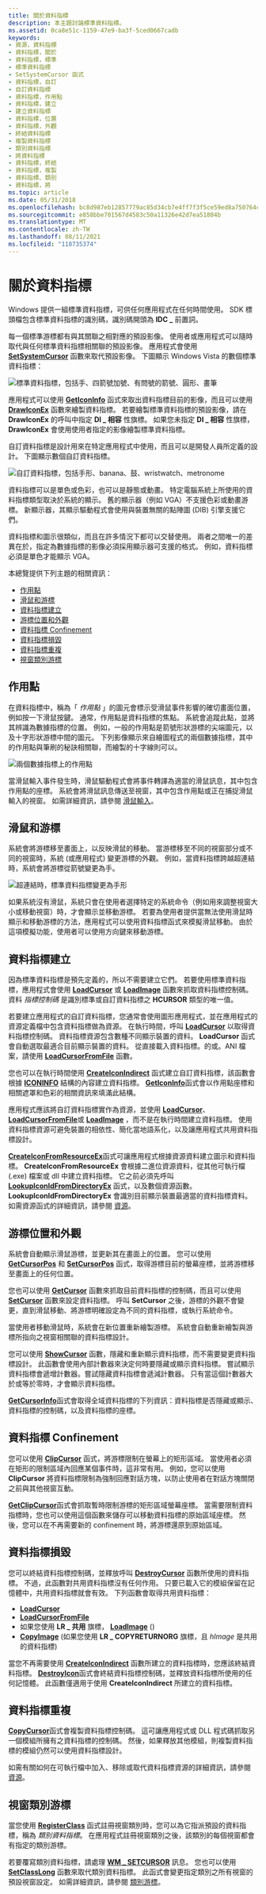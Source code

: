 ```yaml
---
title: 關於資料指標
description: 本主題討論標準資料指標。
ms.assetid: 0ca8e51c-1159-47e9-ba3f-5ced0667cadb
keywords:
- 資源，資料指標
- 資料指標，關於
- 資料指標，標準
- 標準資料指標
- SetSystemCursor 函式
- 資料指標，自訂
- 自訂資料指標
- 資料指標，作用點
- 資料指標，建立
- 建立資料指標
- 資料指標，位置
- 資料指標，外觀
- 終結資料指標
- 複製資料指標
- 類別資料指標
- 將資料指標
- 資料指標，終結
- 資料指標，複製
- 資料指標、類別
- 資料指標，將
ms.topic: article
ms.date: 05/31/2018
ms.openlocfilehash: bc8d987eb12857779ac85d34cb7e4ff7f3f5ce59ed8a750764c433c88abbccea
ms.sourcegitcommit: e858bbe701567d4583c50a11326e42d7ea51804b
ms.translationtype: MT
ms.contentlocale: zh-TW
ms.lasthandoff: 08/11/2021
ms.locfileid: "118735374"
---
```

# <a name="about-cursors"></a>關於資料指標

Windows 提供一組標準資料指標，可供任何應用程式在任何時間使用。 SDK 標頭檔包含標準資料指標的識別碼，識別碼開頭為 **IDC \_** 前置詞。

每一個標準游標都有與其關聯之相對應的預設影像。 使用者或應用程式可以隨時取代與任何標準資料指標相關聯的預設影像。 應用程式會使用 [**SetSystemCursor**](/windows/desktop/api/Winuser/nf-winuser-setsystemcursor) 函數來取代預設影像。 下圖顯示 Windows Vista 的數個標準資料指標：

![標準資料指標，包括手、四箭號加號、有問號的箭號、圓形、畫筆](images/cursorsstandard.png)

應用程式可以使用 [**GetIconInfo**](/windows/desktop/api/Winuser/nf-winuser-geticoninfo) 函式來取出資料指標目前的影像，而且可以使用 [**DrawIconEx**](/windows/desktop/api/Winuser/nf-winuser-drawiconex) 函數來繪製資料指標。 若要繪製標準資料指標的預設影像，請在 **DrawIconEx** 的呼叫中指定 **DI \_ 相容** 性旗標。 如果您未指定 **DI \_ 相容** 性旗標， **DrawIconEx** 會使用使用者指定的影像繪製標準資料指標。

自訂資料指標是設計用來在特定應用程式中使用，而且可以是開發人員所定義的設計。 下圖顯示數個自訂資料指標。

![自訂資料指標，包括手形、banana、鼓、wristwatch、metronome](images/cursorscustom.png)

資料指標可以是單色或色彩，也可以是靜態或動畫。 特定電腦系統上所使用的資料指標類型取決於系統的顯示。 舊的顯示器（例如 VGA）不支援色彩或動畫游標。 新顯示器，其顯示驅動程式會使用與裝置無關的點陣圖 (DIB) 引擎支援它們。

資料指標和圖示很類似，而且在許多情況下都可以交替使用。 兩者之間唯一的差異在於，指定為數據指標的影像必須採用顯示器可支援的格式。 例如，資料指標必須是單色才能顯示 VGA。

本總覽提供下列主題的相關資訊：

-   [作用點](#the-hot-spot)
-   [滑鼠和游標](#the-mouse-and-the-cursor)
-   [資料指標建立](#cursor-creation)
-   [游標位置和外觀](#cursor-location-and-appearance)
-   [資料指標 Confinement](#cursor-confinement)
-   [資料指標損毀](#cursor-destruction)
-   [資料指標重複](#cursor-duplication)
-   [視窗類別游標](#the-window-class-cursor)

## <a name="the-hot-spot"></a>作用點

在資料指標中，稱為「 *作用點* 」的圖元會標示受滑鼠事件影響的確切畫面位置，例如按一下滑鼠按鍵。 通常，作用點是資料指標的焦點。 系統會追蹤此點，並將其辨識為數據指標的位置。 例如，一般的作用點是箭號形狀游標的尖端圖元，以及十字形狀游標中間的圖元。 下列影像顯示來自繪圖程式的兩個數據指標，其中的作用點與筆刷的秘訣相關聯，而繪製的十字線則可以。

![兩個數據指標上的作用點](images/cursorhotspot.png)

當滑鼠輸入事件發生時，滑鼠驅動程式會將事件轉譯為適當的滑鼠訊息，其中包含作用點的座標。 系統會將滑鼠訊息傳送至視窗，其中包含作用點或正在捕捉滑鼠輸入的視窗。 如需詳細資訊，請參閱 [滑鼠輸入](/windows/desktop/inputdev/mouse-input)。

## <a name="the-mouse-and-the-cursor"></a>滑鼠和游標

系統會將游標移至畫面上，以反映滑鼠的移動。 當游標移至不同的視窗部分或不同的視窗時，系統 (或應用程式) 變更游標的外觀。 例如，當資料指標跨越超連結時，系統會將游標從箭號變更為手。

![超連結時，標準資料指標變更為手形](images/cursorchangingstate.png)

如果系統沒有滑鼠，系統只會在使用者選擇特定的系統命令（例如用來調整視窗大小或移動視窗）時，才會顯示並移動游標。 若要為使用者提供當無法使用滑鼠時顯示和移動游標的方法，應用程式可以使用資料指標函式來模擬滑鼠移動。 由於這項模擬功能，使用者可以使用方向鍵來移動游標。

## <a name="cursor-creation"></a>資料指標建立

因為標準資料指標是預先定義的，所以不需要建立它們。 若要使用標準資料指標，應用程式會使用 [**LoadCursor**](/windows/desktop/api/Winuser/nf-winuser-loadcursora) 或 [**LoadImage**](/windows/desktop/api/Winuser/nf-winuser-loadimagea) 函數來抓取資料指標控制碼。 資料 *指標控制碼* 是識別標準或自訂資料指標之 **HCURSOR** 類型的唯一值。

若要建立應用程式的自訂資料指標，您通常會使用圖形應用程式，並在應用程式的資源定義檔中包含資料指標做為資源。 在執行時間，呼叫 [**LoadCursor**](/windows/desktop/api/Winuser/nf-winuser-loadcursora) 以取得資料指標控制碼。 資料指標資源包含數種不同顯示裝置的資料。 **LoadCursor** 函式會自動選取最適合目前顯示裝置的資料。 從直接載入資料指標。的或。ANI 檔案，請使用 [**LoadCursorFromFile**](/windows/desktop/api/Winuser/nf-winuser-loadcursorfromfilea) 函數。

您也可以在執行時間使用 [**CreateIconIndirect**](/windows/desktop/api/Winuser/nf-winuser-createiconindirect) 函式建立自訂資料指標，該函數會根據 [**ICONINFO**](/windows/desktop/api/Winuser/ns-winuser-iconinfo) 結構的內容建立資料指標。 [**GetIconInfo**](/windows/desktop/api/Winuser/nf-winuser-geticoninfo)函式會以作用點座標和相關遮罩和色彩的相關資訊來填滿此結構。

應用程式應該將自訂資料指標實作為資源，並使用 [**LoadCursor**](/windows/desktop/api/Winuser/nf-winuser-loadcursora)、 [**LoadCursorFromFile**](/windows/desktop/api/Winuser/nf-winuser-loadcursorfromfilea)或 [**LoadImage**](/windows/desktop/api/Winuser/nf-winuser-loadimagea) ，而不是在執行時間建立資料指標。 使用資料指標資源可避免裝置的相依性、簡化當地語系化，以及讓應用程式共用資料指標設計。

[**CreateIconFromResourceEx**](/windows/desktop/api/Winuser/nf-winuser-createiconfromresourceex)函式可讓應用程式根據資源資料建立圖示和資料指標。 **CreateIconFromResourceEx** 會根據二進位資源資料，從其他可執行檔 (.exe) 檔案或 dll 中建立資料指標。 它之前必須先呼叫 [**LookupIconIdFromDirectoryEx**](/windows/desktop/api/Winuser/nf-winuser-lookupiconidfromdirectoryex) 函式，以及數個資源函數。 **LookupIconIdFromDirectoryEx** 會識別目前顯示裝置最適當的資料指標資料。 如需資源函式的詳細資訊，請參閱 [資源](resources.md)。

## <a name="cursor-location-and-appearance"></a>游標位置和外觀

系統會自動顯示滑鼠游標，並更新其在畫面上的位置。 您可以使用 [**GetCursorPos**](/windows/desktop/api/Winuser/nf-winuser-getcursorpos) 和 [**SetCursorPos**](/windows/desktop/api/Winuser/nf-winuser-setcursorpos) 函式，取得游標目前的螢幕座標，並將游標移至畫面上的任何位置。

您也可以使用 [**GetCursor**](/windows/desktop/api/Winuser/nf-winuser-getcursor) 函數來抓取目前資料指標的控制碼，而且可以使用 [**SetCursor**](/windows/desktop/api/Winuser/nf-winuser-setcursor) 函數來設定資料指標。 呼叫 **SetCursor** 之後，游標的外觀不會變更，直到滑鼠移動、將游標明確設定為不同的資料指標，或執行系統命令。

當使用者移動滑鼠時，系統會在新位置重新繪製游標。 系統會自動重新繪製與游標所指向之視窗相關聯的資料指標設計。

您可以使用 [**ShowCursor**](/windows/desktop/api/Winuser/nf-winuser-showcursor) 函數，隱藏和重新顯示資料指標，而不需要變更資料指標設計。 此函數會使用內部計數器來決定何時要隱藏或顯示資料指標。 嘗試顯示資料指標會遞增計數器。嘗試隱藏資料指標會遞減計數器。 只有當這個計數器大於或等於零時，才會顯示資料指標。

[**GetCursorInfo**](/windows/desktop/api/Winuser/nf-winuser-getcursorinfo)函式會取得全域資料指標的下列資訊：資料指標是否隱藏或顯示、資料指標的控制碼，以及資料指標的座標。

## <a name="cursor-confinement"></a>資料指標 Confinement

您可以使用 [**ClipCursor**](/windows/desktop/api/Winuser/nf-winuser-clipcursor) 函式，將游標限制在螢幕上的矩形區域。 當使用者必須在矩形的限制區域內回應某個事件時，這非常有用。 例如，您可以使用 **ClipCursor** 將資料指標限制為強制回應對話方塊，以防止使用者在對話方塊關閉之前與其他視窗互動。

[**GetClipCursor**](/windows/desktop/api/Winuser/nf-winuser-getclipcursor)函式會抓取暫時限制游標的矩形區域螢幕座標。 當需要限制資料指標時，您也可以使用這個函數來儲存可以移動資料指標的原始區域座標。 然後，您可以在不再需要新的 confinement 時，將游標還原到原始區域。

## <a name="cursor-destruction"></a>資料指標損毀

您可以終結資料指標控制碼，並釋放呼叫 [**DestroyCursor**](/windows/desktop/api/Winuser/nf-winuser-destroycursor) 函數所使用的資料指標。 不過，此函數對共用資料指標沒有任何作用。 只要已載入它的模組保留在記憶體中，共用資料指標就會有效。 下列函數會取得共用資料指標：

-   [**LoadCursor**](/windows/desktop/api/Winuser/nf-winuser-loadcursora)
-   [**LoadCursorFromFile**](/windows/desktop/api/Winuser/nf-winuser-loadcursorfromfilea)
-   如果您使用 **LR \_ 共用** 旗標， [**LoadImage**](/windows/desktop/api/Winuser/nf-winuser-loadimagea) () 
-   [**CopyImage**](/windows/desktop/api/Winuser/nf-winuser-copyimage) (如果您使用 **LR \_ COPYRETURNORG** 旗標，且 *hImage* 是共用的資料指標) 

當您不再需要使用 [**CreateIconIndirect**](/windows/desktop/api/Winuser/nf-winuser-createiconindirect) 函數所建立的資料指標時，您應該終結資料指標。 [**DestroyIcon**](/windows/desktop/api/Winuser/nf-winuser-destroyicon)函式會終結資料指標控制碼，並釋放資料指標所使用的任何記憶體。 此函數僅適用于使用 **CreateIconIndirect** 所建立的資料指標。

## <a name="cursor-duplication"></a>資料指標重複

[**CopyCursor**](/windows/desktop/api/Winuser/nf-winuser-copycursor)函式會複製資料指標控制碼。 這可讓應用程式或 DLL 程式碼抓取另一個模組所擁有之資料指標的控制碼。 然後，如果釋放其他模組，則複製資料指標的模組仍然可以使用資料指標設計。

如需有關如何在可執行檔中加入、移除或取代資料指標資源的詳細資訊，請參閱 [資源](resources.md)。

## <a name="the-window-class-cursor"></a>視窗類別游標

當您使用 [**RegisterClass**](/windows/desktop/api/winuser/nf-winuser-registerclassa) 函式註冊視窗類別時，您可以為它指派預設的資料指標，稱為 *類別資料指標*。 在應用程式註冊視窗類別之後，該類別的每個視窗都會有指定的類別游標。

若要覆寫類別資料指標，請處理 [**WM \_ SETCURSOR**](wm-setcursor.md) 訊息。 您也可以使用 [**SetClassLong**](/windows/desktop/api/winuser/nf-winuser-setclasslonga) 函數來取代類別資料指標。 此函式會變更指定類別之所有視窗的預設視窗設定。 如需詳細資訊，請參閱 [類別游標](/windows/desktop/winmsg/about-window-classes)。

 

 